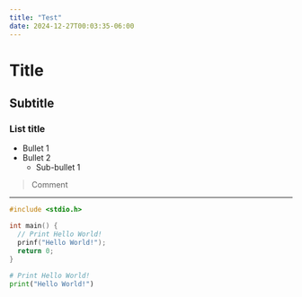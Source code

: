 ```yaml
---
title: "Test"
date: 2024-12-27T00:03:35-06:00
---
```


# Title

## Subtitle

### List title

- Bullet 1
- Bullet 2
  - Sub-bullet 1

> Comment

---

```C
#include <stdio.h>

int main() {
  // Print Hello World!
  prinf("Hello World!");
  return 0;
}
```

```Python
# Print Hello World!
print("Hello World!")
```
